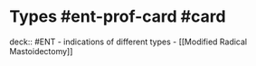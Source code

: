 # Types #ent-prof-card #card

deck:: #ENT - indications of different types - [[Modified Radical Mastoidectomy]]

